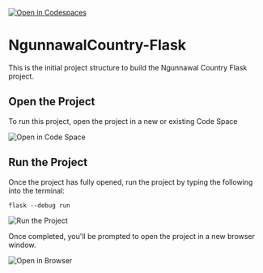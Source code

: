 [![Open in Codespaces](https://classroom.github.com/assets/launch-codespace-7f7980b617ed060a017424585567c406b6ee15c891e84e1186181d67ecf80aa0.svg)](https://classroom.github.com/open-in-codespaces?assignment_repo_id=13869754)
# NgunnawalCountry-Flask

This is the initial project structure to build the Ngunnawal Country Flask project.

## Open the Project

To run this project, open the project in a new or existing Code Space

![Open in Code Space](images/codespaces.png)

## Run the Project

Once the project has fully opened, run the project by typing the following into the terminal:

```
flask --debug run
```

![Run the Project](images/terminal.png)

Once completed, you'll be prompted to open the project in a new browser window.

![Open in Browser](images/openInBrowser.png)
